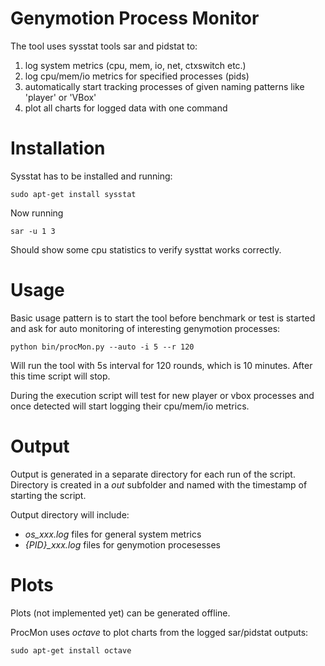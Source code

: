 # Genymotion Process Monitor

The tool uses sysstat tools sar and pidstat to:

1. log system metrics (cpu, mem, io, net, ctxswitch etc.)
2. log cpu/mem/io metrics for specified processes (pids)
3. automatically start tracking processes of given naming patterns like 'player' or 'VBox'
4. plot all charts for logged data with one command

# Installation

Sysstat has to be installed and running:

    sudo apt-get install sysstat

Now running

    sar -u 1 3

Should show some cpu statistics to verify systtat works correctly.

# Usage

Basic usage pattern is to start the tool before benchmark or test is started
and ask for auto monitoring of interesting genymotion processes:

    python bin/procMon.py --auto -i 5 --r 120

Will run the tool with 5s interval for 120 rounds, which is 10 minutes.
After this time script will stop.

During the execution script will test for new player or vbox processes
and once detected will start logging their cpu/mem/io metrics.


# Output

Output is generated in a separate directory for each run of the script.
Directory is created in a *out* subfolder and named with the timestamp of starting the script.

Output directory will include:

* *os_xxx.log* files for general system metrics
* *{PID}_xxx.log* files for genymotion procesesses

# Plots

Plots (not implemented yet) can be generated offline.

ProcMon uses *octave* to plot charts from the logged sar/pidstat outputs:

    sudo apt-get install octave
